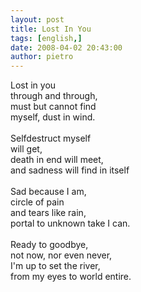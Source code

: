 ```yaml
---
layout: post
title: Lost In You
tags: [english,]
date: 2008-04-02 20:43:00
author: pietro
---
```

Lost in you<br/>through and through,<br/>must but cannot find<br/>myself, dust in wind.<br/><br/>Selfdestruct myself<br/>will get,<br/>death in end will meet,<br/>and sadness will find in itself<br/><br/>Sad because I am,<br/>circle of pain<br/>and tears like rain,<br/>portal to unknown take I can.<br/><br/>Ready to goodbye,<br/>not now, nor even never,<br/>I'm up to set the river,<br/>from my eyes to world entire.
